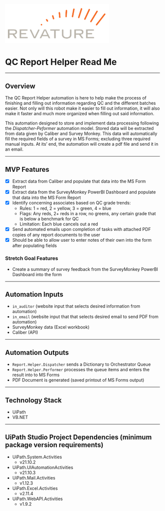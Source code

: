 ![alt text: revature logo](images/revature_logo.PNG)
---

# QC Report Helper Read Me

---

## Overview

The QC Report Helper automation is here to help make the process of finishing and filling out information regarding QC and the different batches easier.  Not only will this robot make it easier to fill out information, it will also make it faster and much more organized when filling out said information.

This automation designed to store and implement data processing following the _Dispatcher-Peformer_ automation model. Stored data will be extracted from data given by Caliber and Survey Monkey. This data will automatically fill the required fields of a survey in MS Forms; excluding three required manual inputs. At its’ end, the automation will create a pdf file and send it in an email.

---

## MVP Features

- [x] Extract data from Caliber and populate that data into the MS Form Report
- [x] Extract data from the SurveyMonkey PowerBI Dashboard and populate that data into the MS Form Report
- [x] Identify concerning associates based on QC grade trends:
	* Rules: 1 = red, 2 = yellow, 3 = green, 4 = blue
	* Flags: Any reds, 2+ reds in a row, no greens, any certain grade that is below a benchmark for QC
	* Limitation: Each blue cancels out a red
- [x] Send automated emails upon completion of tasks with attached PDF copies of any report documents to the user
- [x] Should be able to allow user to enter notes of their own into the form after populating fields

### Stretch Goal Features

- Create a summary of survey feedback from the SurveyMonkey PowerBI Dashboard into the form

---

## Automation Inputs

- `in_auditor` (website input that selects desired information from automation)
- `in_email` (website input that that selects desired email to send PDF from automation)
- SurveyMonkey data (Excel workbook)
- Caliber (API)

---

## Automation Outputs

- `Report.Helper.Dispatcher` sends a Dictionary to Orchestrator Queue
- `Report.Helper.Performer` processes the queue items and enters the result into to MS Forms
- PDF Document is generated (saved printout of MS Forms output)

---

## Technology Stack

- UiPath
- VB.NET

---

## UiPath Studio Project Dependencies (minimum package version requirements)

- UiPath.System.Activities
  - v21.10.2
- UiPath.UIAutomationActivities
  - v21.10.3
- UiPath.Mail.Activities
  - v1.12.3
- UiPath.Excel.Activities
  - v2.11.4
- UiPath.WebAPI.Activities 
  - v1.9.2